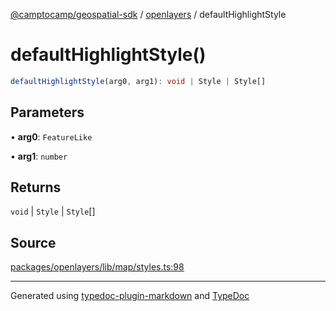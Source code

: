 [@camptocamp/geospatial-sdk](../../index.md) / [openlayers](../index.md) / defaultHighlightStyle

# defaultHighlightStyle()

```ts
defaultHighlightStyle(arg0, arg1): void | Style | Style[]
```

## Parameters

• **arg0**: `FeatureLike`

• **arg1**: `number`

## Returns

`void` \| `Style` \| `Style`[]

## Source

[packages/openlayers/lib/map/styles.ts:98](https://github.com/jahow/geospatial-sdk/blob/b3c3686/packages/openlayers/lib/map/styles.ts#L98)

***

Generated using [typedoc-plugin-markdown](https://www.npmjs.com/package/typedoc-plugin-markdown) and [TypeDoc](https://typedoc.org/)
